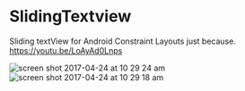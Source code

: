 # SlidingTextview
Sliding textView for Android Constraint Layouts just because.
https://youtu.be/LoAyAd0Lnps


![screen shot 2017-04-24 at 10 29 24 am](https://cloud.githubusercontent.com/assets/11773312/25351295/1a7347d2-28dd-11e7-9c0f-a37e6e9ea126.png)
![screen shot 2017-04-24 at 10 29 18 am](https://cloud.githubusercontent.com/assets/11773312/25351296/1a765044-28dd-11e7-95ad-a2768873c643.png)
